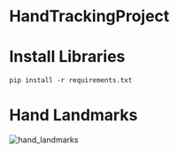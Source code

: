 # HandTrackingProject 

# Install Libraries

```
pip install -r requirements.txt
```

# Hand Landmarks
![hand_landmarks](https://user-images.githubusercontent.com/82289435/198125695-701d8d8f-0d9e-4cd1-ba75-ea89e9cd79dd.png)